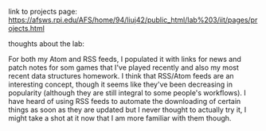 link to projects page: https://afsws.rpi.edu/AFS/home/94/liuj42/public_html/lab%203/iit/pages/projects.html

thoughts about the lab:

For both my Atom and RSS feeds, I populated it with links for news and patch notes for som games that I've played recently and also my most recent data structures homework. I think that RSS/Atom feeds are an interesting concept, though it seems like they've been decreasing in popularity (although they are still integral to some people's workflows). I have heard of using RSS feeds to automate the downloading of certain things as soon as they are updated but I never thought to actually try it, I might take a shot at it now that I am more familiar with them though.